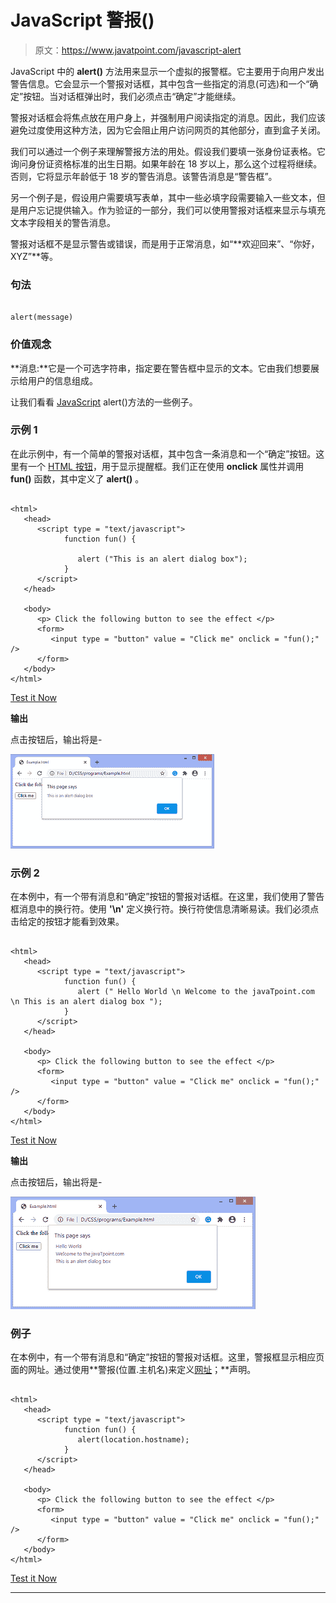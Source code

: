 # JavaScript 警报()

> 原文：<https://www.javatpoint.com/javascript-alert>

JavaScript 中的 **alert()** 方法用来显示一个虚拟的报警框。它主要用于向用户发出警告信息。它会显示一个警报对话框，其中包含一些指定的消息(可选)和一个“确定”按钮。当对话框弹出时，我们必须点击“确定”才能继续。

警报对话框会将焦点放在用户身上，并强制用户阅读指定的消息。因此，我们应该避免过度使用这种方法，因为它会阻止用户访问网页的其他部分，直到盒子关闭。

我们可以通过一个例子来理解警报方法的用处。假设我们要填一张身份证表格。它询问身份证资格标准的出生日期。如果年龄在 18 岁以上，那么这个过程将继续。否则，它将显示年龄低于 18 岁的警告消息。该警告消息是“警告框”。

另一个例子是，假设用户需要填写表单，其中一些必填字段需要输入一些文本，但是用户忘记提供输入。作为验证的一部分，我们可以使用警报对话框来显示与填充文本字段相关的警告消息。

警报对话框不是显示警告或错误，而是用于正常消息，如“**欢迎回来”、“你好，XYZ”**等。

### 句法

```

alert(message)

```

### 价值观念

**消息:**它是一个可选字符串，指定要在警告框中显示的文本。它由我们想要展示给用户的信息组成。

让我们看看 [JavaScript](https://www.javatpoint.com/javascript-tutorial) alert()方法的一些例子。

### 示例 1

在此示例中，有一个简单的警报对话框，其中包含一条消息和一个“确定”按钮。这里有一个 [HTML 按钮](https://www.javatpoint.com/html-button-tag)，用于显示提醒框。我们正在使用 **onclick** 属性并调用 **fun()** 函数，其中定义了 **alert()** 。

```

<html>
   <head>   
      <script type = "text/javascript">
            function fun() {

               alert ("This is an alert dialog box");
            }
      </script>     
   </head>

   <body>
      <p> Click the following button to see the effect </p>      
      <form>
         <input type = "button" value = "Click me" onclick = "fun();" />
      </form>     
   </body>
</html>

```

[Test it Now](https://www.javatpoint.com/oprweb/test.jsp?filename=javascript-alert1)

**输出**

点击按钮后，输出将是-

![JavaScript alert()](img/71ef08f4cf95e3eaa93c1eca1ba52998.png)

### 示例 2

在本例中，有一个带有消息和“确定”按钮的警报对话框。在这里，我们使用了警告框消息中的换行符。使用 **'\n'** 定义换行符。换行符使信息清晰易读。我们必须点击给定的按钮才能看到效果。

```

<html>
   <head>   
      <script type = "text/javascript">
            function fun() {
               alert (" Hello World \n Welcome to the javaTpoint.com \n This is an alert dialog box ");
            }
      </script>     
   </head>

   <body>
      <p> Click the following button to see the effect </p>      
      <form>
         <input type = "button" value = "Click me" onclick = "fun();" />
      </form>     
   </body>
</html>

```

[Test it Now](https://www.javatpoint.com/oprweb/test.jsp?filename=javascript-alert2)

**输出**

点击按钮后，输出将是-

![JavaScript alert()](img/26adb1edd89e8776426cdfa4d7071ba9.png)

### 例子

在本例中，有一个带有消息和“确定”按钮的警报对话框。这里，警报框显示相应页面的网址。通过使用**警报(位置.主机名)来定义[网址](https://www.javatpoint.com/url-full-form)；**声明。

```

<html>
   <head>   
      <script type = "text/javascript">
            function fun() {
               alert(location.hostname);
            }
      </script>     
   </head>

   <body>
      <p> Click the following button to see the effect </p>      
      <form>
         <input type = "button" value = "Click me" onclick = "fun();" />
      </form>     
   </body>
</html>

```

[Test it Now](https://www.javatpoint.com/oprweb/test.jsp?filename=javascript-alert3)

* * *